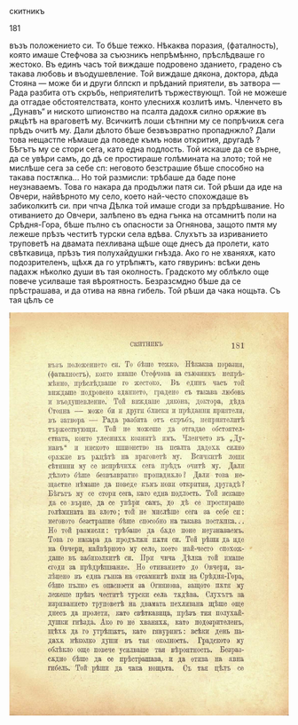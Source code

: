 ﻿скитникъ

181

възъ положението си. То бѣше тежко. Нѣкаква поразия, (фаталность), която имаше Стефчова за съюзникъ непрѣмѣнно, прѣслѣдваше го жестоко. Въ единъ часъ той виждаше подровено зданието, градено съ такава любовь и въодушевление. Той виждаше дякона, доктора, дѣда Стояна — може би и други блпскп и прѣданий приятели, въ затвора — Рада разбита отъ скръбь, неприятелитѣ тържествующп. Той не можеше да отгадае обстоятелствата, конто улеснихѫ козлитѣ имъ. Членчето въ „Дунавъ“ и ниското шпионство на псалта дадохѫ силно орѫжие въ рѫцѣтѣ на враговетѣ му. Всичкитѣ лоши сѣтнпни му се попрѣчихѫ сега прѣдъ очитѣ му. Дали дѣлото бѣше безвъзвратно пропаднжло? Дали това нещастпе нѣмаше да поведе къмъ нови открития, другадѣ ? Бѣгътъ му се стори сега, като една подлость. Той искаше да се върне, да се увѣри самъ, до дѣ се простираше голѣмината на злото; той не мислѣше сега за себе сп: неговото безстрашие бѣше способно на такава постѫпка... Но той размисли: трѣбаше да баде поне неузнаваемъ. Това го накара да продължи патя си. Той рѣши да иде на Овчери, найвѣрното му село, което най-често спохождаше въ забиколкитѣ си. при чпча Дѣлка той имаше сгоди за прѣдрѣшвание. Но отиванието до Овчери, залѣпено въ една гънка на отсамнитѣ поли на Срѣдня-Гора, бѣше пълно съ опасности за Огнянова, защото пмтя му лежеше прѣзъ честитѣ турски села вдѣва. Слухътъ за изриванието труповетѣ на двамата пехливана щѣше още днесъ да пролети, като свѣткавица, прѣзъ тия полухайдушки гнѣзда. Ако го не хваняхѫ, като подозрителенъ, щѣхѫ да го утрѣпѭтъ, като гявуринъ: всѣки день падахж нѣколко души въ тая околность. Градското му облѣкло още повече усилваше тая вѣроятность. Безразсмдно бѣше да се прѣстрашава, и да отива на явна гибель. Той рѣши да чака нощьта. Съ тая цѣлъ се

![original](images/206.jpg)

